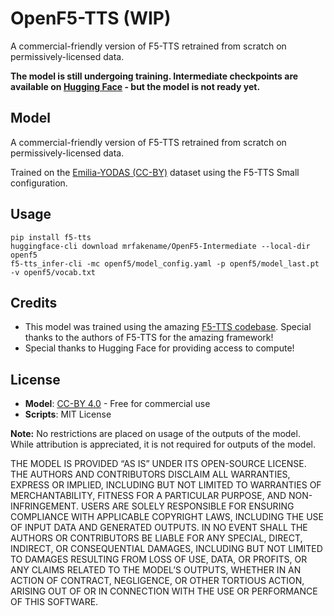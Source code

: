 # OpenF5-TTS (WIP)

A commercial-friendly version of F5-TTS retrained from scratch on permissively-licensed data.

**The model is still undergoing training. Intermediate checkpoints are available on [Hugging Face](https://huggingface.co/mrfakename/OpenF5-Intermediate) - but the model is not ready yet.**

## Model

A commercial-friendly version of F5-TTS retrained from scratch on permissively-licensed data.

Trained on the [Emilia-YODAS (CC-BY)](https://huggingface.co/datasets/amphion/Emilia-Dataset) dataset using the F5-TTS Small configuration.

## Usage

```
pip install f5-tts
huggingface-cli download mrfakename/OpenF5-Intermediate --local-dir openf5
f5-tts_infer-cli -mc openf5/model_config.yaml -p openf5/model_last.pt  -v openf5/vocab.txt
```

## Credits

* This model was trained using the amazing [F5-TTS codebase](https://github.com/SWivid/F5-TTS). Special thanks to the authors of F5-TTS for the amazing framework!
* Special thanks to Hugging Face for providing access to compute!

## License


- **Model**: [CC-BY 4.0](https://creativecommons.org/licenses/by/4.0/) - Free for commercial use
- **Scripts**: MIT License

**Note:** No restrictions are placed on usage of the outputs of the model. While attribution is appreciated, it is not required for outputs of the model.

THE MODEL IS PROVIDED “AS IS” UNDER ITS OPEN-SOURCE LICENSE. THE AUTHORS AND CONTRIBUTORS DISCLAIM ALL WARRANTIES, EXPRESS OR IMPLIED, INCLUDING BUT NOT LIMITED TO WARRANTIES OF MERCHANTABILITY, FITNESS FOR A PARTICULAR PURPOSE, AND NON-INFRINGEMENT. USERS ARE SOLELY RESPONSIBLE FOR ENSURING COMPLIANCE WITH APPLICABLE COPYRIGHT LAWS, INCLUDING THE USE OF INPUT DATA AND GENERATED OUTPUTS. IN NO EVENT SHALL THE AUTHORS OR CONTRIBUTORS BE LIABLE FOR ANY SPECIAL, DIRECT, INDIRECT, OR CONSEQUENTIAL DAMAGES, INCLUDING BUT NOT LIMITED TO DAMAGES RESULTING FROM LOSS OF USE, DATA, OR PROFITS, OR ANY CLAIMS RELATED TO THE MODEL’S OUTPUTS, WHETHER IN AN ACTION OF CONTRACT, NEGLIGENCE, OR OTHER TORTIOUS ACTION, ARISING OUT OF OR IN CONNECTION WITH THE USE OR PERFORMANCE OF THIS SOFTWARE.

